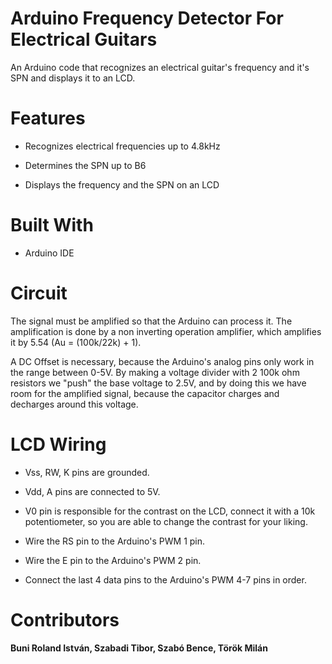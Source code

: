 # Arduino Frequency Detector For Electrical Guitars

An Arduino code that recognizes an electrical guitar's frequency and it's SPN and displays it to an LCD.

# Features

- Recognizes electrical frequencies up to 4.8kHz

- Determines the SPN up to B6

- Displays the frequency and the SPN on an LCD



# Built With

- Arduino IDE

# Circuit

The signal must be amplified so that the Arduino can process it. The amplification is done by a non inverting operation amplifier, which amplifies it by 5.54 (Au = (100k/22k) + 1).

A DC Offset is necessary, because the Arduino's analog pins only work in the range between 0-5V. By making a voltage divider with 2 100k ohm resistors we "push" the base voltage to 2.5V, and by doing this we have room for the amplified signal, because the capacitor charges and decharges around this voltage.

# LCD Wiring

- Vss, RW, K pins are grounded.

- Vdd, A pins are connected to 5V.

- V0 pin is responsible for the contrast on the LCD, connect it with a 10k potentiometer, so you are able to change the contrast for your liking.

- Wire the RS pin to the Arduino's PWM 1 pin.

- Wire the E pin to the Arduino's PWM 2 pin.

- Connect the last 4 data pins to the Arduino's PWM 4-7 pins in order.


# Contributors

**Buni Roland István, Szabadi Tibor, Szabó Bence, Török Milán**
